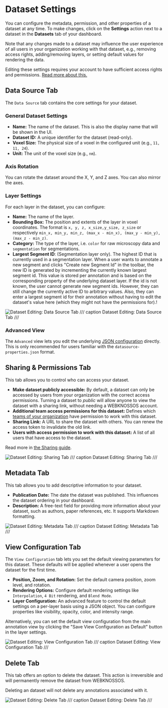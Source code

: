 # Dataset Settings

You can configure the metadata, permission, and other properties of a dataset at any time. To make changes, click on the **Settings** action next to a dataset in the **Datasets** tab of your dashboard.

Note that any changes made to a dataset may influence the user experience of all users in your organization working with that dataset, e.g., removing access rights, adding/removing layers, or setting default values for rendering the data.

Editing these settings requires your account to have sufficient access rights and permissions. [Read more about this.](../users/access_rights.md)

## Data Source Tab

The `Data Source` tab contains the core settings for your dataset.

### General Dataset Settings

- **Name:** The name of the dataset. This is also the display name that will be shown in the UI.
- **Dataset ID:** A unique identifier for the dataset (read-only).
- **Voxel Size:** The physical size of a voxel in the configured unit (e.g., `11, 11, 24`).
- **Unit:** The unit of the voxel size (e.g., `nm`).

### Axis Rotation

You can rotate the dataset around the X, Y, and Z axes. You can also mirror the axes.

### Layer Settings

For each layer in the dataset, you can configure:

- **Name:** The name of the layer.
- **Bounding Box:** The position and extents of the layer in voxel coordinates. The format is `x, y, z, x_size,y_size, z_size` or respectively `min_x, min_y, min_z, (max_x - min_x), (max_y - min_y), (max_z - min_z)`.
- **Category:** The type of the layer, i.e.  `color` for raw microscopy data and `segmentation` for segmentations.
- **Largest Segment ID**: (Segmentation layer only). The highest ID that is currently used in a segmentation layer. When a user wants to annotate a new segment and clicks "Create new Segment Id" in the toolbar, the new ID is generated by incrementing the currently known largest segment id. This value is stored per annotation and is based on the corresponding property of the underlying dataset layer. If the id is not known, the user cannot generate new segment ids. However, they can still change the currently active ID to arbitrary values. Also, they can enter a largest segment id for their annotation without having to edit the dataset's value here (which they might not have the permissions for).!

![Dataset Editing: Data Source Tab](../images/dataset_settings_datasource.jpeg)
/// caption
Dataset Editing: Data Source Tab
///


### Advanced View

The `Advanced` view lets you edit the underlying [JSON configuration](../data/concepts.md#dataset-metadata) directly. This is only recommended for users familiar with the `datasource-properties.json` format.


## Sharing & Permissions Tab

This tab allows you to control who can access your dataset.

- **Make dataset publicly accessible:** By default, a dataset can only be accessed by users from your organization with the correct access permissions. Turning a dataset to *public* will allow anyone to view the dataset with a sharing link, without needing a WEBKNOSSOS account.
- **Additional team access permissions for this dataset:** Defines which [teams of your organization](../users/teams.md) have permission to work with this dataset.
- **Sharing Link:** A URL to share the dataset with others. You can renew the access token to invalidate the old link.
- **Users with access permission to work with this dataset:** A list of all users that have access to the dataset.

Read more in [the Sharing guide](../sharing/dataset_sharing.md).

![Dataset Editing: Sharing Tab](../images/dataset_settings_sharing.jpeg)
/// caption
Dataset Editing: Sharing Tab
///


## Metadata Tab

This tab allows you to add descriptive information to your dataset.

- **Publication Date:** The date the dataset was published. This influences the dataset ordering in your dashboard.
- **Description:** A free-text field for providing more information about your dataset, such as authors, paper references, etc. It supports Markdown formatting.

![Dataset Editing: Metadata Tab](../images/dataset_settings_metadata.jpeg)
/// caption
Dataset Editing: Metadata Tab
///


## View Configuration Tab

The `View Configuration` tab lets you set the default viewing parameters for this dataset. These defaults will be applied whenever a user opens the dataset for the first time.

- **Position, Zoom, and Rotation:** Set the default camera position, zoom level, and rotation.
- **Rendering Options:** Configure default rendering settings like `Interpolation`, `4 Bit` rendering, and `Blend Mode`.
- **Layer Configuration:** An advanced feature to control the default settings on a per-layer basis using a JSON object. You can configure properties like visibility, opacity, color, and intensity range.

Alternatively, you can set the default view configuration from the main annotation view by clicking the "Save View Configuration as Default" button in the layer settings.

![Dataset Editing: View Configuration Tab](../images/dataset_settings_viewconfig.jpeg)
/// caption
Dataset Editing: View Configuration Tab
///


## Delete Tab

This tab offers an option to delete the dataset. This action is irreversible and will permanently remove the dataset from WEBKNOSSOS.

Deleting an dataset will not delete any annotations associated with it.

![Dataset Editing: Delete Tab](../images/dataset_settings_delete.jpeg)
/// caption
Dataset Editing: Delete Tab
///